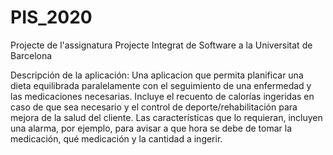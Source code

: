 # PIS_2020
Projecte de l'assignatura Projecte Integrat de Software a la Universitat de Barcelona

Descripción de la aplicación:
Una aplicacion que permita planificar una dieta equilibrada paralelamente con el seguimiento de una enfermedad y las medicaciones necesarias. 
Incluye el recuento de calorías ingeridas en caso de que sea necesario y el control de deporte/rehabilitación para mejora de la salud del cliente.
Las características que lo requieran, incluyen una alarma, por ejemplo, para avisar a que hora se debe de tomar la medicación, qué medicación y la cantidad a ingerir.

